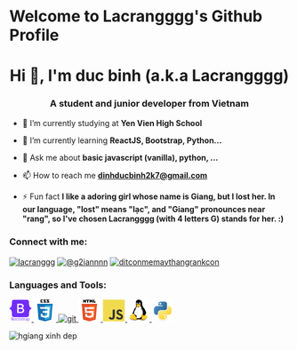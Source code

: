 # Welcome to Lacrangggg's Github Profile
<h1 align="center">Hi 👋, I'm duc binh (a.k.a Lacrangggg)</h1>
<h3 align="center">A student and junior developer from Vietnam</h3>

- 🏫 I’m currently studying at **Yen Vien High School**

- 🌱 I’m currently learning **ReactJS, Bootstrap, Python...**

- 💬 Ask me about **basic javascript (vanilla), python, ...**

- 📫 How to reach me **dinhducbinh2k7@gmail.com**

- ⚡ Fun fact **I like a adoring girl whose name is Giang, but I lost her. In our language, "lost" means "lạc", and "Giang" pronounces near "rang", so I've chosen Lacrangggg (with 4 letters G) stands for her. :)**

<h3 align="left">Connect with me:</h3>
<p align="left">
<a href="https://fb.com/lacranggg" target="blank"><img align="center" src="https://raw.githubusercontent.com/rahuldkjain/github-profile-readme-generator/master/src/images/icons/Social/facebook.svg" alt="lacranggg" height="30" width="40" /></a>
<a href="https://www.youtube.com/c/@g2iannnn" target="blank"><img align="center" src="https://raw.githubusercontent.com/rahuldkjain/github-profile-readme-generator/master/src/images/icons/Social/youtube.svg" alt="@g2iannnn" height="30" width="40" /></a>
<a href="https://discord.gg/ditconmemaythangrankcon" target="blank"><img align="center" src="https://raw.githubusercontent.com/rahuldkjain/github-profile-readme-generator/master/src/images/icons/Social/discord.svg" alt="ditconmemaythangrankcon" height="30" width="40" /></a>
</p>

<h3 align="left">Languages and Tools:</h3>
<p align="left"> <a href="https://getbootstrap.com" target="_blank" rel="noreferrer"> <img src="https://raw.githubusercontent.com/devicons/devicon/master/icons/bootstrap/bootstrap-plain-wordmark.svg" alt="bootstrap" width="40" height="40"/> </a> <a href="https://www.w3schools.com/css/" target="_blank" rel="noreferrer"> <img src="https://raw.githubusercontent.com/devicons/devicon/master/icons/css3/css3-original-wordmark.svg" alt="css3" width="40" height="40"/> </a> <a href="https://git-scm.com/" target="_blank" rel="noreferrer"> <img src="https://www.vectorlogo.zone/logos/git-scm/git-scm-icon.svg" alt="git" width="40" height="40"/> </a> <a href="https://www.w3.org/html/" target="_blank" rel="noreferrer"> <img src="https://raw.githubusercontent.com/devicons/devicon/master/icons/html5/html5-original-wordmark.svg" alt="html5" width="40" height="40"/> </a> <a href="https://developer.mozilla.org/en-US/docs/Web/JavaScript" target="_blank" rel="noreferrer"> <img src="https://raw.githubusercontent.com/devicons/devicon/master/icons/javascript/javascript-original.svg" alt="javascript" width="40" height="40"/> </a> <a href="https://www.linux.org/" target="_blank" rel="noreferrer"> <img src="https://raw.githubusercontent.com/devicons/devicon/master/icons/linux/linux-original.svg" alt="linux" width="40" height="40"/> </a> <a href="https://www.python.org" target="_blank" rel="noreferrer"> <img src="https://raw.githubusercontent.com/devicons/devicon/master/icons/python/python-original.svg" alt="python" width="40" height="40"/> </a> </p>

<img alt="hgiang xinh dep" src="https://i.giphy.com/media/v1.Y2lkPTc5MGI3NjExajEweHY2aDFvc2QwdW4zOHVhbDg3dTE4eDU0cnR5eWZwMHRnbWlsbSZlcD12MV9pbnRlcm5hbF9naWZfYnlfaWQmY3Q9Zw/SmM3BRaa2a3rWZ0UIH/giphy.gif" width="100" height="100" style="margin:0 auto"/>
